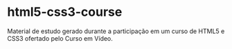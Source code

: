 # html5-css3-course
 Material de estudo gerado durante a participação em um curso de HTML5 e CSS3 ofertado pelo Curso em Vídeo.
